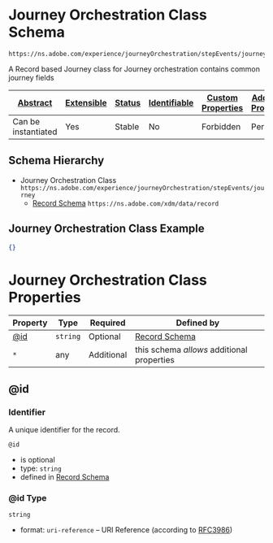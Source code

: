 
# Journey Orchestration Class Schema

```
https://ns.adobe.com/experience/journeyOrchestration/stepEvents/journey
```

A Record based Journey class for Journey orchestration contains common journey fields

| [Abstract](../../../../../abstract.md) | [Extensible](../../../../../extensions.md) | [Status](../../../../../status.md) | [Identifiable](../../../../../id.md) | [Custom Properties](../../../../../extensions.md) | [Additional Properties](../../../../../extensions.md) | Defined In |
|----------------------------------------|--------------------------------------------|------------------------------------|--------------------------------------|---------------------------------------------------|-------------------------------------------------------|------------|
| Can be instantiated | Yes | Stable | No | Forbidden | Permitted | [adobe/experience/journeyOrchestration/stepEvents/journeyClass.schema.json](adobe/experience/journeyOrchestration/stepEvents/journeyClass.schema.json) |
## Schema Hierarchy

* Journey Orchestration Class `https://ns.adobe.com/experience/journeyOrchestration/stepEvents/journey`
  * [Record Schema](../../../../behaviors/record.schema.md) `https://ns.adobe.com/xdm/data/record`


## Journey Orchestration Class Example
```json
{}
```

# Journey Orchestration Class Properties

| Property | Type | Required | Defined by |
|----------|------|----------|------------|
| [@id](#id) | `string` | Optional | [Record Schema](../../../../behaviors/record.schema.md#id) |
| `*` | any | Additional | this schema *allows* additional properties |

## @id
### Identifier

A unique identifier for the record.

`@id`
* is optional
* type: `string`
* defined in [Record Schema](../../../../behaviors/record.schema.md#id)

### @id Type


`string`
* format: `uri-reference` – URI Reference (according to [RFC3986](https://tools.ietf.org/html/rfc3986))





